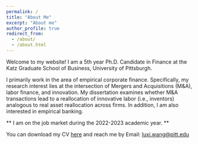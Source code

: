 ```yaml
---
permalink: /
title: "About Me"
excerpt: "About me"
author_profile: true
redirect_from: 
  - /about/
  - /about.html
---
```


Welcome to my website! I am a 5th year Ph.D. Candidate in Finance at the Katz Graduate School of Business, University of Pittsburgh. 

I primarily work in the area of empirical corporate finance. Specifically, my research interest lies at the intersection of Mergers and Acquisitions (M&A), labor finance, and innovation. My dissertation examines whether M&A transactions lead to a reallocation of innovative labor (i.e., inventors) analogous to real asset reallocation across firms. In addition, I am also interested in empirical banking. 

** I am on the job market during the 2022-2023 academic year. **


You can download my CV [here](https://slucyp.github.io/files/Luxi_Wang_CV.pdf) and reach me by Email: [luxi.wang@pitt.edu](luxi.wang@pitt.edu)










